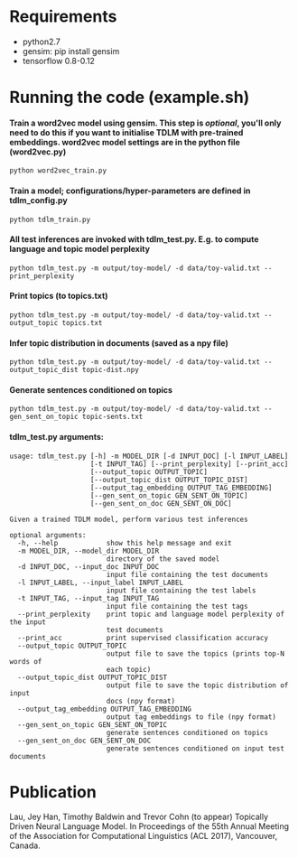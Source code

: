 # Requirements
- python2.7
- gensim: pip install gensim
- tensorflow 0.8-0.12

# Running the code (example.sh)

#### Train a word2vec model using gensim. This step is *optional*, you'll only need to do this if you want to initialise TDLM with pre-trained embeddings. word2vec model settings are in the python file (word2vec.py)

`python word2vec_train.py`

#### Train a model; configurations/hyper-parameters are defined in tdlm_config.py

`python tdlm_train.py`

#### All test inferences are invoked with tdlm_test.py. E.g. to compute language and topic model perplexity

`python tdlm_test.py -m output/toy-model/ -d data/toy-valid.txt --print_perplexity`

#### Print topics (to topics.txt)

`python tdlm_test.py -m output/toy-model/ -d data/toy-valid.txt --output_topic topics.txt`

#### Infer topic distribution in documents (saved as a npy file)

`python tdlm_test.py -m output/toy-model/ -d data/toy-valid.txt --output_topic_dist topic-dist.npy`

#### Generate sentences conditioned on topics

`python tdlm_test.py -m output/toy-model/ -d data/toy-valid.txt --gen_sent_on_topic topic-sents.txt`

#### tdlm_test.py arguments:

```
usage: tdlm_test.py [-h] -m MODEL_DIR [-d INPUT_DOC] [-l INPUT_LABEL]
                    [-t INPUT_TAG] [--print_perplexity] [--print_acc]
                    [--output_topic OUTPUT_TOPIC]
                    [--output_topic_dist OUTPUT_TOPIC_DIST]
                    [--output_tag_embedding OUTPUT_TAG_EMBEDDING]
                    [--gen_sent_on_topic GEN_SENT_ON_TOPIC]
                    [--gen_sent_on_doc GEN_SENT_ON_DOC]

Given a trained TDLM model, perform various test inferences

optional arguments:
  -h, --help            show this help message and exit
  -m MODEL_DIR, --model_dir MODEL_DIR
                        directory of the saved model
  -d INPUT_DOC, --input_doc INPUT_DOC
                        input file containing the test documents
  -l INPUT_LABEL, --input_label INPUT_LABEL
                        input file containing the test labels
  -t INPUT_TAG, --input_tag INPUT_TAG
                        input file containing the test tags
  --print_perplexity    print topic and language model perplexity of the input
                        test documents
  --print_acc           print supervised classification accuracy
  --output_topic OUTPUT_TOPIC
                        output file to save the topics (prints top-N words of
                        each topic)
  --output_topic_dist OUTPUT_TOPIC_DIST
                        output file to save the topic distribution of input
                        docs (npy format)
  --output_tag_embedding OUTPUT_TAG_EMBEDDING
                        output tag embeddings to file (npy format)
  --gen_sent_on_topic GEN_SENT_ON_TOPIC
                        generate sentences conditioned on topics
  --gen_sent_on_doc GEN_SENT_ON_DOC
                        generate sentences conditioned on input test documents
```

# Publication

Lau, Jey Han, Timothy Baldwin and Trevor Cohn (to appear) Topically Driven Neural Language Model. In Proceedings of the 55th Annual Meeting of the Association for Computational Linguistics (ACL 2017), Vancouver, Canada.
